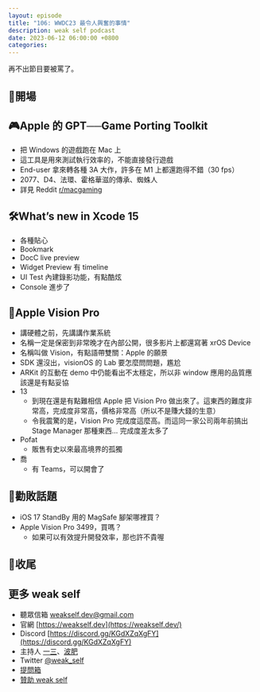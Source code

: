 ```yaml
---
layout: episode
title: "106: WWDC23 最令人興奮的事情"
description: weak self podcast
date: 2023-06-12 06:00:00 +0800
categories:
---
```



再不出節目要被罵了。

## 👋開場

## 🎮Apple 的 GPT──Game Porting Toolkit

- 把 Windows 的遊戲跑在 Mac 上
- 這工具是用來測試執行效率的，不能直接發行遊戲
- End-user 拿來轉各種 3A 大作，許多在 M1 上都還跑得不錯（30 fps）
- 2077、D4、法環、霍格華滋的傳承、蜘蛛人
- 詳見 Reddit [r/macgaming](https://www.reddit.com/r/macgaming/)

## 🛠️What’s new in Xcode 15

- 各種貼心
- Bookmark
- DocC live preview
- Widget Preview 有 timeline
- UI Test 內建錄影功能，有點酷炫
- Console 進步了

## 👀Apple Vision Pro

- 講硬體之前，先講講作業系統
- 名稱一定是保密到非常晚才在內部公開，很多影片上都還寫著 xrOS Device
- 名稱叫做 Vision，有點語帶雙關：Apple 的願景
- SDK 還沒出，visionOS 的 Lab 要怎麼問問題，尷尬
- ARKit 的互動在 demo 中仍能看出不太穩定，所以非 window 應用的品質應該還是有點妥協
- 13
    - 到現在還是有點難相信 Apple 把 Vision Pro 做出來了。這東西的難度非常高，完成度非常高，價格非常高（所以不是賺大錢的生意）
    - 令我震驚的是，Vision Pro 完成度這麼高。而這同一家公司兩年前搞出 Stage Manager 那種東西… 完成度差太多了
- Pofat
    - 販售有史以來最高境界的孤獨
- 喬
    - 有 Teams，可以開會了

## 💸勸敗話題

- iOS 17 StandBy 用的 MagSafe 腳架哪裡買？
- Apple Vision Pro 3499，買嗎？
    - 如果可以有效提升開發效率，那也許不貴喔

## 👋收尾

## 更多 weak self

- 聽眾信箱 [weakself.dev@gmail.com](mailto:weakself.dev@gmail.com)
- 官網 [https://weakself.dev](https://weakself.dev/)
- Discord [https://discord.gg/KGdXZqXgFY](https://discord.gg/KGdXZqXgFY)
- 主持人 [一三](https://twitter.com/ethanhuang13)、[波肥](https://twitter.com/PofatTseng)
- Twitter [@weak_self](https://twitter.com/weak_self)
- [提問箱](https://peing.net/zh-TW/weak_self)
- [贊助 weak self](https://weakself.dev/#donation)